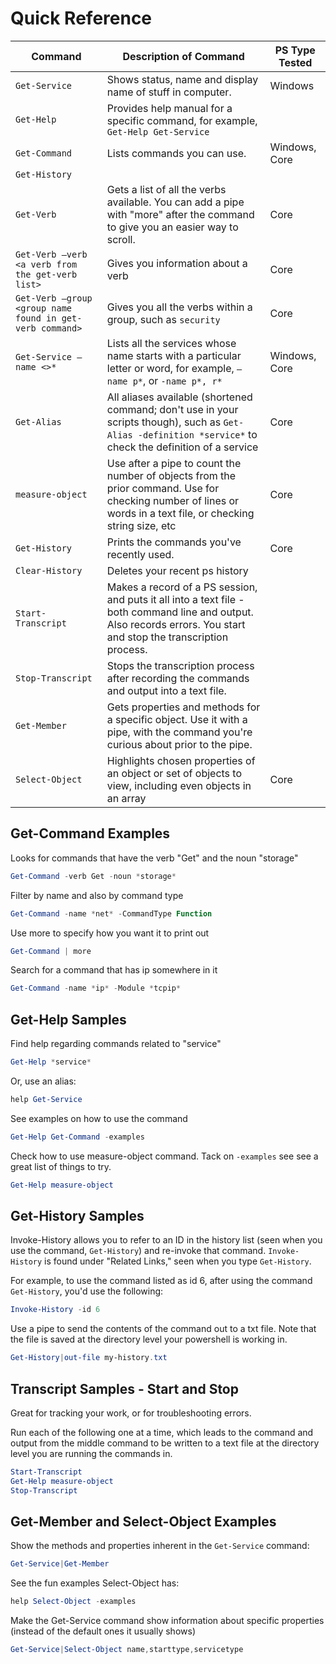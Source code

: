 # Quick Reference 

|Command|Description of Command|PS Type Tested|
|-----|-----|-----|
| `Get-Service` | Shows status, name and display name of stuff in computer. |Windows|
| `Get-Help` |Provides help manual for a specific command, for example, `Get-Help Get-Service` ||
| `Get-Command` | Lists commands you can use. | Windows, Core|
| `Get-History` |||
| `Get-Verb` | Gets a list of all the verbs available. You can add a pipe with "more" after the command to give you an easier way to scroll. | Core |
| `Get-Verb –verb <a verb from the get-verb list>`| Gives you information about a verb | Core|
| `Get-Verb –group <group name found in get-verb command>` | Gives you all the verbs within a group, such as `security` | Core |
| `Get-Service –name <>*`| Lists all the services whose name starts with a particular letter or word, for example, `–name p*`, or `-name p*, r*` | Windows, Core |
| `Get-Alias`|All aliases available (shortened command; don't use in your scripts though), such as `Get-Alias -definition *service*` to check the definition of a service | Core |
| `measure-object` | Use after a pipe to count the number of objects from the prior command. Use for checking number of lines or words in a text file, or checking string size, etc | Core|
| `Get-History` | Prints the commands you've recently used. |Core|
| `Clear-History` | Deletes your recent ps history ||
| `Start-Transcript` | Makes a record of a PS session, and puts it all into a text file - both command line and output. Also records errors. You start and stop the transcription process. ||
| `Stop-Transcript` | Stops the transcription process after recording the commands and output into a text file. ||
| `Get-Member` | Gets properties and methods for a specific object. Use it with a pipe, with the command you're curious about prior to the pipe. ||
| `Select-Object` | Highlights chosen properties of an object or set of objects to view, including even objects in an array | Core |
 
## Get-Command Examples

Looks for commands that have the verb "Get" and the noun "storage"

```powershell
Get-Command -verb Get -noun *storage*
```

Filter by name and also by command type

```powershell
Get-Command -name *net* -CommandType Function
```

Use more to specify how you want it to print out

```powershell
Get-Command | more
```

Search for a command that has ip somewhere in it

```powershell
Get-Command -name *ip* -Module *tcpip*
```

## Get-Help Samples

Find help regarding commands related to "service"

```powershell
Get-Help *service*
```

Or, use an alias:

```powershell
help Get-Service
```

See examples on how to use the command

```powershell
Get-Help Get-Command -examples
```

Check how to use measure-object command. Tack on `-examples` see see a great list of things to try.

```powershell
Get-Help measure-object
```

## Get-History Samples

Invoke-History allows you to refer to an ID in the history list (seen when you use the command, `Get-History`) and re-invoke that command. `Invoke-History` is found under "Related Links," seen when you type `Get-History`.

For example, to use the command listed as id 6, after using the command `Get-History`, you'd use the following:

```powershell
Invoke-History -id 6
```

Use a pipe to send the contents of the command out to a txt file. Note that the file is saved at the directory level your powershell is working in.

```powershell
Get-History|out-file my-history.txt
```

## Transcript Samples - Start and Stop

Great for tracking your work, or for troubleshooting errors.

Run each of the following one at a time, which leads to the command and output from the middle command to be written to a text file at the directory level you are running the commands in.

```powershell
Start-Transcript
Get-Help measure-object
Stop-Transcript
```

## Get-Member and Select-Object Examples

Show the methods and properties inherent in the `Get-Service` command:

```powershell
Get-Service|Get-Member
```

See the fun examples Select-Object has:

```powershell
help Select-Object -examples
```

Make the Get-Service command show information about specific properties (instead of the default ones it usually shows)

```powershell
Get-Service|Select-Object name,starttype,servicetype
```
